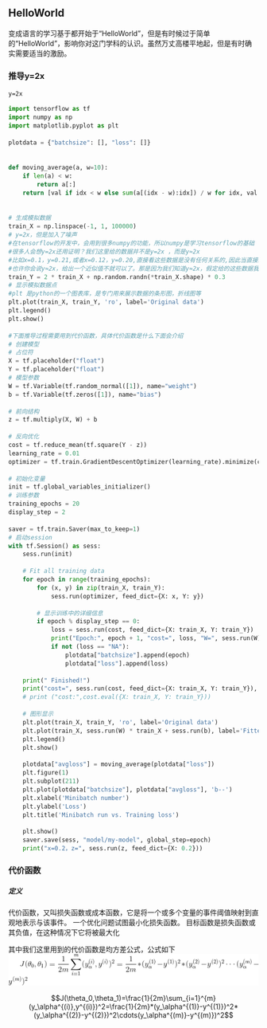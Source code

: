 ## HelloWorld

变成语言的学习基于都开始于“HelloWorld”，但是有时候过于简单的“HelloWorld”，影响你对这门学科的认识。虽然万丈高楼平地起，但是有时确实需要适当的激励。


### 推导y=2x


```
y=2x
```

```python
import tensorflow as tf
import numpy as np
import matplotlib.pyplot as plt

plotdata = {"batchsize": [], "loss": []}


def moving_average(a, w=10):
    if len(a) < w:
        return a[:]
    return [val if idx < w else sum(a[(idx - w):idx]) / w for idx, val in enumerate(a)]


# 生成模拟数据
train_X = np.linspace(-1, 1, 100000)
# y=2x，但是加入了噪声
#在tensorflow的开发中，会用到很多numpy的功能，所以numpy是学习tensorflow的基础
#很多人会想y=2x还用证明？我们这里给的数据并不是y=2x ，而是y≈2x
#比如x=0.1，y=0.21,或者x=0.12，y=0.20,直接看这些数据是没有任何关系的,因此当直接给你一个x的时候你可以输出y么？
#也许你会说y≈2x，给出一个近似值不就可以了。那是因为我们知道y≈2x，假定给的这些数据我们并不知道其中关系，那么给定x如何输出y的值
train_Y = 2 * train_X + np.random.randn(*train_X.shape) * 0.3  
# 显示模拟数据点
#plt 是python的一个图表库，是专门用来展示数据的条形图，折线图等
plt.plot(train_X, train_Y, 'ro', label='Original data')
plt.legend()
plt.show()

#下面推导过程需要用到代价函数，具体代价函数是什么下面会介绍
# 创建模型
# 占位符
X = tf.placeholder("float")
Y = tf.placeholder("float")
# 模型参数
W = tf.Variable(tf.random_normal([1]), name="weight")
b = tf.Variable(tf.zeros([1]), name="bias")

# 前向结构
z = tf.multiply(X, W) + b

# 反向优化
cost = tf.reduce_mean(tf.square(Y - z))
learning_rate = 0.01
optimizer = tf.train.GradientDescentOptimizer(learning_rate).minimize(cost)  # Gradient descent

# 初始化变量
init = tf.global_variables_initializer()
# 训练参数
training_epochs = 20
display_step = 2

saver = tf.train.Saver(max_to_keep=1)
# 启动session
with tf.Session() as sess:
    sess.run(init)

    # Fit all training data
    for epoch in range(training_epochs):
        for (x, y) in zip(train_X, train_Y):
            sess.run(optimizer, feed_dict={X: x, Y: y})

        # 显示训练中的详细信息
        if epoch % display_step == 0:
            loss = sess.run(cost, feed_dict={X: train_X, Y: train_Y})
            print("Epoch:", epoch + 1, "cost=", loss, "W=", sess.run(W), "b=", sess.run(b))
            if not (loss == "NA"):
                plotdata["batchsize"].append(epoch)
                plotdata["loss"].append(loss)

    print(" Finished!")
    print("cost=", sess.run(cost, feed_dict={X: train_X, Y: train_Y}), "W=", sess.run(W), "b=", sess.run(b))
    # print ("cost:",cost.eval({X: train_X, Y: train_Y}))

    # 图形显示
    plt.plot(train_X, train_Y, 'ro', label='Original data')
    plt.plot(train_X, sess.run(W) * train_X + sess.run(b), label='Fitted line')
    plt.legend()
    plt.show()

    plotdata["avgloss"] = moving_average(plotdata["loss"])
    plt.figure(1)
    plt.subplot(211)
    plt.plot(plotdata["batchsize"], plotdata["avgloss"], 'b--')
    plt.xlabel('Minibatch number')
    plt.ylabel('Loss')
    plt.title('Minibatch run vs. Training loss')

    plt.show()
    saver.save(sess, "model/my-model", global_step=epoch)
    print("x=0.2，z=", sess.run(z, feed_dict={X: 0.2}))
```


### 代价函数

##### 定义 

代价函数，又叫损失函数或成本函数，它是将一个或多个变量的事件阈值映射到直观地表示与该事件。 一个优化问题试图最小化损失函数。 目标函数是损失函数或其负值，在这种情况下它将被最大化

其中我们这里用到的代价函数是均方差公式，公式如下
![](_v_images/1539842499_4895.gif)

$$J(\theta_0,\theta_1)=\frac{1}{2m}\sum_{i=1}^{m}(y_\alpha^{(i)},y^{(i)})^2=\frac{1}{2m}*(y_\alpha^{(1)}-y^{(1)})^2*(y_\alpha^{(2)}-y^{(2)})^2\cdots(y_\alpha^{(m)}-y^{(m)})^2$$


